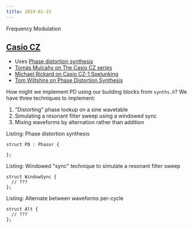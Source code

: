 ```yaml
---
title: 2019-01-15
---
```


<section>

Frequency Modulation

</section>


## [Casio CZ]

- Uses [Phase distortion synthesis]
- [Tomás Mulcahy on The Casio CZ series]
- [Michael Rickard on Casio CZ-1 Spelunking]
- [Tom Wiltshire on Phase Distortion Synthesis]

How might we implement PD using our building blocks from `synths.h`? We have three techniques to implement:

1. "Distorting" phase lookup on a sine wavetable
2. Simulating a resonant filter sweep using a windowed sync
3. Mixing waveforms by alternation rather than addition

Listing: Phase distortion synthesis
``` {#lst:pd .cpp}
struct PD : Phasor {

};
```

Listing: Windowed "sync" technique to simulate a resonant filter sweep
``` {#lst:sync .cpp}
struct WindowSync {
  // ???
};
```

Listing: Alternate between waveforms per-cycle
``` {#lst:alt .cpp}
struct Alt {
  // ???
};
```

[Tomás Mulcahy on The Casio CZ series]: http://madtheory.com/site/the-casio-cz-series
[Michael Rickard on Casio CZ-1 Spelunking]: http://www.kasploosh.com/projects/CZ/11800-spelunking
[Tom Wiltshire on Phase Distortion Synthesis]: https://electricdruid.net/phase-distortion-synthesis
[FM]: https://en.wikipedia.org/wiki/Frequency_modulation
[FM synthesis]: https://en.wikipedia.org/wiki/Frequency_modulation_synthesis
[Yamaha DX7]: https://en.wikipedia.org/wiki/Yamaha_DX7
[Phase distortion synthesis]: https://en.wikipedia.org/wiki/Phase_distortion_synthesis
[Casio CZ]: https://en.wikipedia.org/wiki/Casio_CZ_synthesizers
[Casio CZ-1 Demo]: https://www.youtube.com/watch?v=G1cuHFlyWHM
